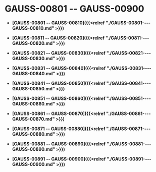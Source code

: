 # GAUSS-00801 -- GAUSS-00900

-   **[GAUSS-00801 -- GAUSS-00810]({{<relref "./GAUSS-00801----GAUSS-00810.md" >}})**

-   **[GAUSS-00811 -- GAUSS-00820]({{<relref "./GAUSS-00811----GAUSS-00820.md" >}})**

-   **[GAUSS-00821 -- GAUSS-00830]({{<relref "./GAUSS-00821----GAUSS-00830.md" >}})**

-   **[GAUSS-00831 -- GAUSS-00840]({{<relref "./GAUSS-00831----GAUSS-00840.md" >}})**

-   **[GAUSS-00841 -- GAUSS-00850]({{<relref "./GAUSS-00841----GAUSS-00850.md" >}})**

-   **[GAUSS-00851 -- GAUSS-00860]({{<relref "./GAUSS-00851----GAUSS-00860.md" >}})**

-   **[GAUSS-00861 -- GAUSS-00870]({{<relref "./GAUSS-00861----GAUSS-00870.md" >}})**

-   **[GAUSS-00871 -- GAUSS-00880]({{<relref "./GAUSS-00871----GAUSS-00880.md" >}})**

-   **[GAUSS-00881 -- GAUSS-00890]({{<relref "./GAUSS-00881----GAUSS-00890.md" >}})**

-   **[GAUSS-00891 -- GAUSS-00900]({{<relref "./GAUSS-00891----GAUSS-00900.md" >}})**
